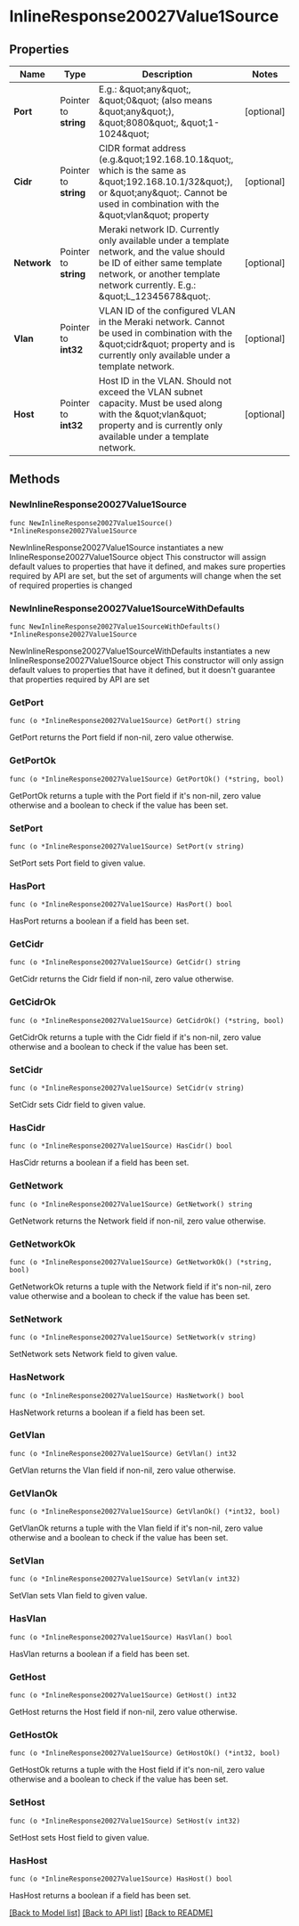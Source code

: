 # InlineResponse20027Value1Source

## Properties

Name | Type | Description | Notes
------------ | ------------- | ------------- | -------------
**Port** | Pointer to **string** | E.g.: \&quot;any\&quot;, \&quot;0\&quot; (also means \&quot;any\&quot;), \&quot;8080\&quot;, \&quot;1-1024\&quot; | [optional] 
**Cidr** | Pointer to **string** | CIDR format address (e.g.\&quot;192.168.10.1\&quot;, which is the same as \&quot;192.168.10.1/32\&quot;), or \&quot;any\&quot;. Cannot be used in combination with the \&quot;vlan\&quot; property | [optional] 
**Network** | Pointer to **string** | Meraki network ID. Currently only available under a template network, and the value should be ID of either same template network, or another template network currently. E.g.: \&quot;L_12345678\&quot;. | [optional] 
**Vlan** | Pointer to **int32** | VLAN ID of the configured VLAN in the Meraki network. Cannot be used in combination with the \&quot;cidr\&quot; property and is currently only available under a template network. | [optional] 
**Host** | Pointer to **int32** | Host ID in the VLAN. Should not exceed the VLAN subnet capacity. Must be used along with the \&quot;vlan\&quot; property and is currently only available under a template network. | [optional] 

## Methods

### NewInlineResponse20027Value1Source

`func NewInlineResponse20027Value1Source() *InlineResponse20027Value1Source`

NewInlineResponse20027Value1Source instantiates a new InlineResponse20027Value1Source object
This constructor will assign default values to properties that have it defined,
and makes sure properties required by API are set, but the set of arguments
will change when the set of required properties is changed

### NewInlineResponse20027Value1SourceWithDefaults

`func NewInlineResponse20027Value1SourceWithDefaults() *InlineResponse20027Value1Source`

NewInlineResponse20027Value1SourceWithDefaults instantiates a new InlineResponse20027Value1Source object
This constructor will only assign default values to properties that have it defined,
but it doesn't guarantee that properties required by API are set

### GetPort

`func (o *InlineResponse20027Value1Source) GetPort() string`

GetPort returns the Port field if non-nil, zero value otherwise.

### GetPortOk

`func (o *InlineResponse20027Value1Source) GetPortOk() (*string, bool)`

GetPortOk returns a tuple with the Port field if it's non-nil, zero value otherwise
and a boolean to check if the value has been set.

### SetPort

`func (o *InlineResponse20027Value1Source) SetPort(v string)`

SetPort sets Port field to given value.

### HasPort

`func (o *InlineResponse20027Value1Source) HasPort() bool`

HasPort returns a boolean if a field has been set.

### GetCidr

`func (o *InlineResponse20027Value1Source) GetCidr() string`

GetCidr returns the Cidr field if non-nil, zero value otherwise.

### GetCidrOk

`func (o *InlineResponse20027Value1Source) GetCidrOk() (*string, bool)`

GetCidrOk returns a tuple with the Cidr field if it's non-nil, zero value otherwise
and a boolean to check if the value has been set.

### SetCidr

`func (o *InlineResponse20027Value1Source) SetCidr(v string)`

SetCidr sets Cidr field to given value.

### HasCidr

`func (o *InlineResponse20027Value1Source) HasCidr() bool`

HasCidr returns a boolean if a field has been set.

### GetNetwork

`func (o *InlineResponse20027Value1Source) GetNetwork() string`

GetNetwork returns the Network field if non-nil, zero value otherwise.

### GetNetworkOk

`func (o *InlineResponse20027Value1Source) GetNetworkOk() (*string, bool)`

GetNetworkOk returns a tuple with the Network field if it's non-nil, zero value otherwise
and a boolean to check if the value has been set.

### SetNetwork

`func (o *InlineResponse20027Value1Source) SetNetwork(v string)`

SetNetwork sets Network field to given value.

### HasNetwork

`func (o *InlineResponse20027Value1Source) HasNetwork() bool`

HasNetwork returns a boolean if a field has been set.

### GetVlan

`func (o *InlineResponse20027Value1Source) GetVlan() int32`

GetVlan returns the Vlan field if non-nil, zero value otherwise.

### GetVlanOk

`func (o *InlineResponse20027Value1Source) GetVlanOk() (*int32, bool)`

GetVlanOk returns a tuple with the Vlan field if it's non-nil, zero value otherwise
and a boolean to check if the value has been set.

### SetVlan

`func (o *InlineResponse20027Value1Source) SetVlan(v int32)`

SetVlan sets Vlan field to given value.

### HasVlan

`func (o *InlineResponse20027Value1Source) HasVlan() bool`

HasVlan returns a boolean if a field has been set.

### GetHost

`func (o *InlineResponse20027Value1Source) GetHost() int32`

GetHost returns the Host field if non-nil, zero value otherwise.

### GetHostOk

`func (o *InlineResponse20027Value1Source) GetHostOk() (*int32, bool)`

GetHostOk returns a tuple with the Host field if it's non-nil, zero value otherwise
and a boolean to check if the value has been set.

### SetHost

`func (o *InlineResponse20027Value1Source) SetHost(v int32)`

SetHost sets Host field to given value.

### HasHost

`func (o *InlineResponse20027Value1Source) HasHost() bool`

HasHost returns a boolean if a field has been set.


[[Back to Model list]](../README.md#documentation-for-models) [[Back to API list]](../README.md#documentation-for-api-endpoints) [[Back to README]](../README.md)


